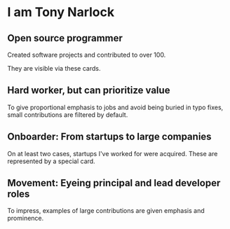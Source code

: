 # I am Tony Narlock

## Open source programmer

Created software projects and contributed to over 100.

They are visible via these cards.

## Hard worker, but can prioritize value

To give proportional emphasis to jobs and avoid being buried
in typo fixes, small contributions are filtered by default.

## Onboarder: From startups to large companies

On at least two cases, startups I've worked for were acquired. These are
represented by a special card.

## Movement: Eyeing principal and lead developer roles

To impress, examples of large contributions are given emphasis and prominence.
